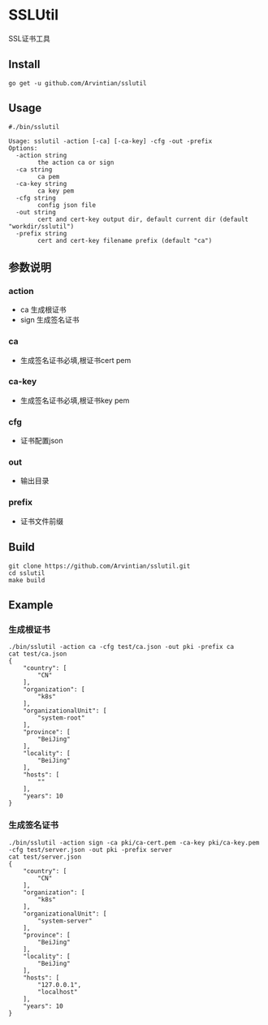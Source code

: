 # SSLUtil

SSL证书工具

## Install

```
go get -u github.com/Arvintian/sslutil
```

## Usage

```
#./bin/sslutil

Usage: sslutil -action [-ca] [-ca-key] -cfg -out -prefix
Options:
  -action string
        the action ca or sign
  -ca string
        ca pem
  -ca-key string
        ca key pem
  -cfg string
        config json file
  -out string
        cert and cert-key output dir, default current dir (default "workdir/sslutil")
  -prefix string
        cert and cert-key filename prefix (default "ca")
```

## 参数说明

### action

- ca 生成根证书
- sign 生成签名证书

### ca

- 生成签名证书必填,根证书cert pem

### ca-key

- 生成签名证书必填,根证书key pem

### cfg

- 证书配置json

### out

- 输出目录

### prefix

- 证书文件前缀


## Build

```
git clone https://github.com/Arvintian/sslutil.git
cd sslutil
make build
```

## Example

### 生成根证书

```
./bin/sslutil -action ca -cfg test/ca.json -out pki -prefix ca
cat test/ca.json
{
    "country": [
        "CN"
    ],
    "organization": [
        "k8s"
    ],
    "organizationalUnit": [
        "system-root"
    ],
    "province": [
        "BeiJing"
    ],
    "locality": [
        "BeiJing"
    ],
    "hosts": [
        ""
    ],
    "years": 10
}
```

### 生成签名证书

```
./bin/sslutil -action sign -ca pki/ca-cert.pem -ca-key pki/ca-key.pem -cfg test/server.json -out pki -prefix server
cat test/server.json
{
    "country": [
        "CN"
    ],
    "organization": [
        "k8s"
    ],
    "organizationalUnit": [
        "system-server"
    ],
    "province": [
        "BeiJing"
    ],
    "locality": [
        "BeiJing"
    ],
    "hosts": [
        "127.0.0.1",
        "localhost"
    ],
    "years": 10
}
```